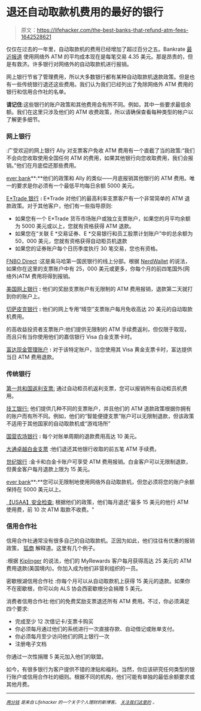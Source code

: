 # 退还自动取款机费用的最好的银行

> 原文：<https://lifehacker.com/the-best-banks-that-refund-atm-fees-1642528621>

仅仅在过去的一年里，自动取款机的费用已经增加了超过百分之五。Bankrate [最近报道](http://www.bankrate.com/finance/checking/checking-account-fees-surge-to-new-highs-1.aspx) 使用网络外 ATM 的平均成本现在是每笔交易 4.35 美元。那是昂贵的，但是有救济。许多银行对网络外的自动取款机进行报销。



网上银行节省了管理费用，所以大多数银行都有某种自动取款机退款政策。但是也有一些传统银行退还这些费用。我们认为我们已经列出了免除网络外 ATM 费用的银行和信用合作社的名单。

**请记住**:这些银行的账户政策和其他费用会有所不同。例如，其中一些要求最低余额。我们在这里只涉及他们的 ATM 收费政策，所以请确保查看每种类型的帐户以了解更多细节。

### 网上银行

:广受欢迎的网上银行 Ally 对支票客户免收 ATM 费用有一个直截了当的政策:“我们不会向您收取使用全国任何 ATM 的费用，如果其他银行向您收取费用，我们会报销。”他们在月底偿还那些费用。

[ever bank](https://www.everbank.com/banking/atm-freedom)**:**他们的政策和 Ally 的类似——月底报销其他银行的 ATM 费用。唯一的要求是你必须有一个最低平均每日余额 5000 美元。

[E*Trade 银行](https://us.etrade.com/banking) **:** E*Trade 对他们的最高利率支票客户有一个非常简单的 ATM 退款政策。对于其他客户，他们有一些指导原则:

*   如果您有一个 E*Trade 货币市场账户或独立支票账户，如果您的月平均余额为 5000 美元或以上，您就有资格获得 ATM 退款。
*   如果您在“关联 E *交易证券、E *交易银行和员工股票计划账户”中的总余额为 50，000 美元，您就有资格获得自动柜员机退款
*   如果您的证券账户每个日历季度执行 30 笔交易，您也有资格。

[FNBO Direct](https://www.fnbodirect.com/site/checking/personal/online-checking-account.fhtml) :这是奥马哈第一国民银行的线上分部。根据 [NerdWallet](http://www.nerdwallet.com/blog/banking/nerdwallets-top-online-checking-accounts/) 的说法，如果你在这里的支票账户中有 25，000 美元或更多，你每个月的前四笔国外(网络外)ATM 费用将得到报销。

[美国网上银行](https://www.bankofinternet.com/personal-banking/checking/rewards-checking) **:** 他们的奖励支票账户有无限制的 ATM 费用报销，退款第二天就打到你的账户上。

[切萨皮克银行](https://www.clearskyaccounts.com/products-and-services/checking) **:** 他们的网上专用“晴空”支票账户每月免收高达 20 美元的自动取款机费用。

的高收益投资者支票账户:他们提供无限制的 ATM 手续费返利，但仅限于取现，而且只有当你使用他们的嘉信银行 Visa 白金支票卡时。

[富达现金管理账户](https://www.fidelity.com/cash-management/fidelity-cash-management-account/overview) **:** 对于该特定账户，当您使用其 Visa 黄金支票卡时，富达提供当日 ATM 费用退款。

### 传统银行

[第一共和国返利支票:](https://www.firstrepublic.com/personal/checking-money-market-savings-cds-and-iras/atm-rebate-checking) 通过自动柜员机返利支票，您可以报销所有自动柜员机费用。

[技工银行:](https://www.mechanicsbank.com/mechbank/Mbwebsite.nsf/locations/index) 他们提供几种不同的支票账户，并且他们的 ATM 退款政策根据你拥有的账户而有所不同。例如，他们的“智能便捷支票”账户可以无限制退款，但该政策不适用于其他国家的自动取款机或“游戏场所”

[国营农场银行](https://www.statefarm.com/finances/banking/resources/bank-disclosures/deposit-account-pricing-schedule) **:** 每个对账单周期的退款费用高达 10 美元。

[大通卓越白金支票](https://www.chase.com/content/chasecom/en/checking/mobile/premier-platinum-checking-overview-n_fl.touch.html) :他们退还其他银行收取的前五笔 ATM 手续费。

[世纪银行](http://www.centurybank.com/3219J/mirror/checking.htm) :金卡和白金卡账户可享受 ATM 费用报销。白金客户可以无限制退款，但黄金客户每月退款上限为 15 美元。

[ever bank](https://www.everbank.com/banking/atm-freedom)**:**您可以无限制地使用网络外自动取款机，但您必须将您的账户余额保持在 5000 美元以上。

[【USAA】安全检查:](https://www.usaa.com/inet/pages/bank_checking_main) 根据他们的政策，他们每月退还“最多 15 美元的他行 ATM 使用费，前 10 次 ATM 取款不收费。"

### 信用合作社

信用合作社通常没有很多自己的自动取款机。正因为如此，他们往往有优惠的报销政策， [狐商](http://www.foxbusiness.com/personal-finance/2013/03/18/four-popular-myths-about-credit-unions/) 解释道。这里有几个例子。

:根据 [Kiplinger](http://www.kiplinger.com/slideshow/credit/T005-S001-7-great-credit-unions-anyone-can-join/index.html) 的说法，他们的 MyRewards 客户每月获得高达 25 美元的 ATM 费用退款(美国境内)。你加入成为他们非营利组织的一员。

密歇根湖信用合作社 :你每个月可以从自动取款机上获得 15 美元的退款。如果你不在密歇根，你可以向 ALS 协会西密歇根分会捐赠 5 美元。

消费者信用合作社:他们的免费奖励支票退还所有 ATM 费用。不过，你必须满足四个要求:

*   完成至少 12 次借记卡/支票卡购买
*   你必须每月通过他们的系统进行一次直接存款、自动借记或账单支付。
*   你必须每月至少访问他们的网上银行一次
*   注册电子文档

你通过一次性捐赠 5 美元加入他们的联盟。

如今，有很多银行为客户提供不错的津贴和福利。当然，你应该研究任何类型的银行账户或信用合作社的细则。根据不同的机构，他们可能有单独的最低余额要求或其他月费。

* * *

[*<small>两分钱</small>*](http://twocents.lifehacker.com/) *<small>是来自 Lifehacker 的一个关于个人理财的新博客。</small>* [*<small>关注我们这里的</small>*](https://twitter.com/TwoCentsLH) <small>*。*</small>